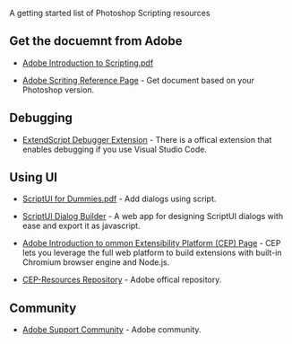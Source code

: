 
A getting started list of Photoshop Scripting resources 

## Get the docuemnt from Adobe

- [Adobe Introduction to Scripting.pdf](https://www.adobe.com/content/dam/acom/en/devnet/illustrator/pdf/adobe_intro_to_scripting.pdf)

- [Adobe Scriting Reference Page](https://www.adobe.com/devnet/photoshop/scripting.html) - Get document based on your Photoshop version. 

## Debugging

- [ExtendScript Debugger Extension](https://marketplace.visualstudio.com/items?itemName=Adobe.extendscript-debug) - There is a offical extension that enables debugging if you use Visual Studio Code.

## Using UI

- [ScriptUI for Dummies.pdf](https://adobeindd.com/view/publications/a0207571-ff5b-4bbf-a540-07079bd21d75/92ra/publication-web-resources/pdf/scriptui-2-16-j.pdf) - Add dialogs using script.

- [ScriptUI Dialog Builder](https://scriptui.joonas.me/) - A web app for designing ScriptUI dialogs with ease and export it as javascript.

- [Adobe Introduction to ommon Extensibility Platform (CEP) Page](https://www.adobe.io/apis/creativecloud/cep.html) - CEP lets you leverage the full web platform to build extensions with built-in Chromium browser engine and Node.js.

- [CEP-Resources Repository](https://github.com/Adobe-CEP/CEP-Resources) - Adobe offical repository.

## Community

- [Adobe Support Community](https://community.adobe.com/t5/photoshop/bd-p/photoshop?page=1&sort=latest_replies&filter=all) - Adobe community.

